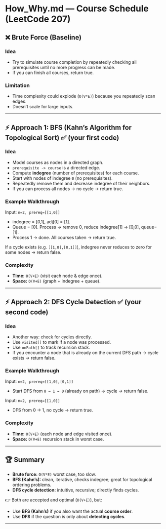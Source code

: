 # How\_Why.md — Course Schedule (LeetCode 207)

## ❌ Brute Force (Baseline)

### Idea

* Try to simulate course completion by repeatedly checking all prerequisites until no more progress can be made.
* If you can finish all courses, return true.

### Limitation

* Time complexity could explode (`O(V*E)`) because you repeatedly scan edges.
* Doesn’t scale for large inputs.

---

## ⚡ Approach 1: BFS (Kahn’s Algorithm for Topological Sort) ✅ (your first code)

### Idea

* Model courses as nodes in a directed graph.
* `prerequisite -> course` is a directed edge.
* Compute **indegree** (number of prerequisites) for each course.
* Start with nodes of indegree `0` (no prerequisites).
* Repeatedly remove them and decrease indegree of their neighbors.
* If you can process all nodes → no cycle → return true.

### Example Walkthrough

Input: `n=2, prereq=[[1,0]]`

* indegree = \[0,1], adj\[0] = \[1].
* Queue = \[0]. Process → remove 0, reduce indegree\[1] → \[0,0], queue=\[1].
* Process 1 → done. All courses taken → return true.

If a cycle exists (e.g. `[[1,0],[0,1]]`), indegree never reduces to zero for some nodes → return false.

### Complexity

* **Time:** `O(V+E)` (visit each node & edge once).
* **Space:** `O(V+E)` (graph + indegree + queue).

---

## ⚡ Approach 2: DFS Cycle Detection ✅ (your second code)

### Idea

* Another way: check for cycles directly.
* Use `visited[]` to mark if a node was processed.
* Use `onPath[]` to track recursion stack.
* If you encounter a node that is already on the current DFS path → cycle exists → return false.

### Example Walkthrough

Input: `n=2, prereq=[[1,0],[0,1]]`

* Start DFS from `0 → 1 → 0` (already on path) → cycle → return false.

Input: `n=2, prereq=[[1,0]]`

* DFS from 0 → 1, no cycle → return true.

### Complexity

* **Time:** `O(V+E)` (each node and edge visited once).
* **Space:** `O(V+E)` recursion stack in worst case.

---

## 🏆 Summary

* **Brute force:** `O(V*E)` worst case, too slow.
* **BFS (Kahn’s):** clean, iterative, checks indegree; great for topological ordering problems.
* **DFS cycle detection:** intuitive, recursive; directly finds cycles.

👉 Both are accepted and optimal (`O(V+E)`), but:

* Use **BFS (Kahn’s)** if you also want the actual **course order**.
* Use **DFS** if the question is only about **detecting cycles**.

---
